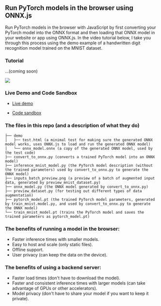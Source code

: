 ## Run PyTorch models in the browser using ONNX.js

Run PyTorch models in the browser with JavaScript by first converting your PyTorch model into the ONNX format and then loading that ONNX model in your website or app using ONNX.js. In the video tutorial below, I take you through this process using the demo example of a handwritten digit recognition model trained on the MNIST dataset.

### Tutorial
...(coming soon)

[<img src="https://img.youtube.com/vi/IK7nBOLYzdE/hqdefault.jpg">](https://www.youtube.com/watch?v=IK7nBOLYzdE)

### Live Demo and Code Sandbox

* [Live demo](https://vgzep.csb.app/)

* [Code sandbox](https://codesandbox.io/s/pytorch-to-javascript-with-onnx-vgzep)


### The files in this repo (and a description of what they do)
```
├── demo
│   ├── test.html (a minimal test for making sure the generated ONNX model works, uses ONNX.js to load and run the generated ONNX model)
│   └── onnx_model.onnx (a copy of the generated ONNX model, used by the test code)
├── convert_to_onnx.py (converts a trained PyTorch model into an ONNX model)
├── inference_mnist_model.py (the PyTorch model description (without the trained parameters) used by convert_to_onnx.py to generate the ONNX model)
├── inputs_batch_preview.png (a preview of a batch of augmented input data, generated by preview_mnist_dataset.py)
├── onnx_model.py (the ONNX model generated by convert_to_onnx.py)
├── preview_dataset.py (for testing out different types of data augmentation)
├── pytorch_model.pt (the trained PyTorch model parameters, generated by train_mnist.model.py, and used by convert_to_onnx.py to generate the ONNX model)
└── train_mnist_model.pt (trains the PyTorch model and saves the trained parameters as pytorch_model.pt)
```

### The benefits of running a model in the browser:
* Faster inference times with smaller models.
* Easy to host and scale (only static files).
* Offline support.
* User privacy (can keep the data on the device).

### The benefits of using a backend server:
* Faster load times (don't have to download the model).
* Faster and consistent inference times with larger models (can take advantage of GPUs or other accelerators).
* Model privacy (don't have to share your model if you want to keep it private).
